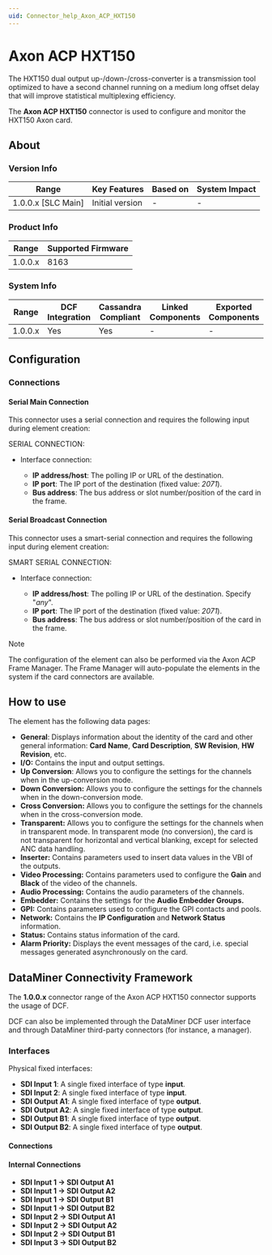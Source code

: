 ```yaml
---
uid: Connector_help_Axon_ACP_HXT150
---
```


# Axon ACP HXT150

The HXT150 dual output up-/down-/cross-converter is a transmission tool optimized to have a second channel running on a medium long offset delay that will improve statistical multiplexing efficiency.

The **Axon ACP HXT150** connector is used to configure and monitor the HXT150 Axon card.

## About

### Version Info

| Range                | Key Features     | Based on     | System Impact     |
|----------------------|------------------|--------------|-------------------|
| 1.0.0.x [SLC Main]   | Initial version  | -            | -                 |

### Product Info

| Range     | Supported Firmware     |
|-----------|------------------------|
| 1.0.0.x   | 8163                   |

### System Info

| Range     | DCF Integration     | Cassandra Compliant     | Linked Components     | Exported Components     |
|-----------|---------------------|-------------------------|-----------------------|-------------------------|
| 1.0.0.x   | Yes                 | Yes                     | -                     | -                       |

## Configuration

### Connections

#### Serial Main Connection

This connector uses a serial connection and requires the following input during element creation:

SERIAL CONNECTION:

- Interface connection:

  - **IP address/host**: The polling IP or URL of the destination.
  - **IP port**: The IP port of the destination (fixed value: *2071*).
  - **Bus address**: The bus address or slot number/position of the card in the frame.

#### Serial Broadcast Connection

This connector uses a smart-serial connection and requires the following input during element creation:

SMART SERIAL CONNECTION:

- Interface connection:

  - **IP address/host**: The polling IP or URL of the destination. Specify "*any*".
  - **IP port**: The IP port of the destination (fixed value: *2071*).
  - **Bus address**: The bus address or slot number/position of the card in the frame.

> [!NOTE]
> The configuration of the element can also be performed via the Axon ACP Frame Manager. The Frame Manager will auto-populate the elements in the system if the card connectors are available.

## How to use

The element has the following data pages:

- **General**: Displays information about the identity of the card and other general information: **Card Name**, **Card Description**, **SW Revision**, **HW Revision**, etc.
- **I/O:** Contains the input and output settings.
- **Up Conversion**: Allows you to configure the settings for the channels when in the up-conversion mode.
- **Down Conversion:** Allows you to configure the settings for the channels when in the down-conversion mode.
- **Cross Conversion:** Allows you to configure the settings for the channels when in the cross-conversion mode.
- **Transparent:** Allows you to configure the settings for the channels when in transparent mode. In transparent mode (no conversion), the card is not transparent for horizontal and vertical blanking, except for selected ANC data handling.
- **Inserter:** Contains parameters used to insert data values in the VBI of the outputs.
- **Video Processing:** Contains parameters used to configure the **Gain** and **Black** of the video of the channels.
- **Audio Processing:** Contains the audio parameters of the channels.
- **Embedder:** Contains the settings for the **Audio Embedder Groups.**
- **GPI:** Contains parameters used to configure the GPI contacts and pools.
- **Network:** Contains the **IP Configuration** and **Network Status** information.
- **Status:** Contains status information of the card.
- **Alarm Priority:** Displays the event messages of the card, i.e. special messages generated asynchronously on the card.

## DataMiner Connectivity Framework

The **1.0.0.x** connector range of the Axon ACP HXT150 connector supports the usage of DCF.

DCF can also be implemented through the DataMiner DCF user interface and through DataMiner third-party connectors (for instance, a manager).

### Interfaces

Physical fixed interfaces:

- **SDI Input 1**: A single fixed interface of type **input**.
- **SDI Input 2**: A single fixed interface of type **input**.
- **SDI Output A1**: A single fixed interface of type **output**.
- **SDI Output A2**: A single fixed interface of type **output**.
- **SDI Output B1**: A single fixed interface of type **output**.
- **SDI Output B2**: A single fixed interface of type **output**.

#### Connections

#### Internal Connections

- **SDI Input 1 -\> SDI Output A1**
- **SDI Input 1 -\> SDI Output A2**
- **SDI Input 1 -\> SDI Output B1**
- **SDI Input 1 -\> SDI Output B2**
- **SDI Input 2 -\> SDI Output A1**
- **SDI Input 2 -\> SDI Output A2**
- **SDI Input 2 -\> SDI Output B1**
- **SDI Input 3 -\> SDI Output B2**
